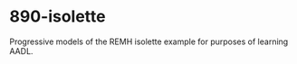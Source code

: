 890-isolette
============

Progressive models of the REMH isolette example for purposes of learning AADL.
